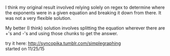 I think my original result involved relying solely on regex to determine where the exponents were in a given equation and breaking it down from there. It was not a very flexible solution.
    
My better (I think) solution involves splitting the equation wherever there are +'s and -'s and using those chunks to get the answer.
    
try it here: http://syncopika.tumblr.com/simplegraphing    
started on 11/25/15

